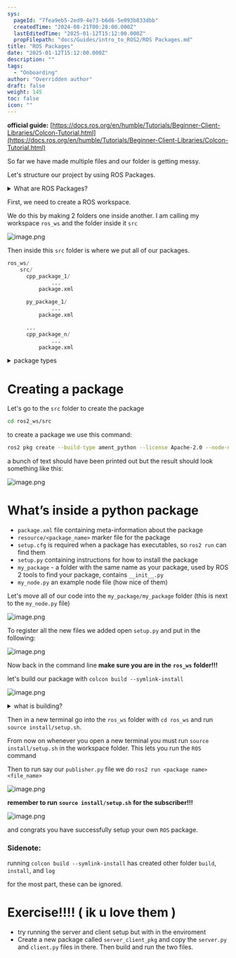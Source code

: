 ```yaml
---
sys:
  pageId: "7fea9eb5-2ed9-4e73-b6d6-5e093b833dbb"
  createdTime: "2024-08-21T00:28:00.000Z"
  lastEditedTime: "2025-01-12T15:12:00.000Z"
  propFilepath: "docs/Guides/intro_to_ROS2/ROS Packages.md"
title: "ROS Packages"
date: "2025-01-12T15:12:00.000Z"
description: ""
tags:
  - "Onboarding"
author: "Overridden author"
draft: false
weight: 145
toc: false
icon: ""
---
```


**official guide:** [https://docs.ros.org/en/humble/Tutorials/Beginner-Client-Libraries/Colcon-Tutorial.html](https://docs.ros.org/en/humble/Tutorials/Beginner-Client-Libraries/Colcon-Tutorial.html)

So far we have made multiple files and our folder is getting messy.

Let's structure our project by using ROS Packages.

<details>

<summary>What are ROS Packages?</summary>

ROS Packages are, as the name implies, packages of code that are highly sharable between ROS developers.

They consist of a folder, `package.xml` file, and source code

```python
      cpp_package_1/
		      ... imagine much code files here ..
          package.xml
```

</details>

First, we need to create a ROS workspace.

We do this by making 2 folders one inside another. I am calling my workspace `ros_ws` and the folder inside it `src`

![image.png](https://prod-files-secure.s3.us-west-2.amazonaws.com/d518164a-d88e-44d1-a4ee-3adb3bd8bce0/70706947-fd18-4537-a67b-e12946812d31/image.png?X-Amz-Algorithm=AWS4-HMAC-SHA256&X-Amz-Content-Sha256=UNSIGNED-PAYLOAD&X-Amz-Credential=ASIAZI2LB466VZO3HVAI%2F20250407%2Fus-west-2%2Fs3%2Faws4_request&X-Amz-Date=20250407T121521Z&X-Amz-Expires=3600&X-Amz-Security-Token=IQoJb3JpZ2luX2VjEOT%2F%2F%2F%2F%2F%2F%2F%2F%2F%2FwEaCXVzLXdlc3QtMiJHMEUCIQCcOoBLeSf3gNpUKeKHuGLo7RNJbZv%2FO%2BGmDOQ55d43NwIgBau1%2B4zWzWPUwzojBMoQPfpevH%2BA2q19hBlHIZ8ZQDYq%2FwMIXRAAGgw2Mzc0MjMxODM4MDUiDHH7n9oJ7RY%2BmxEVCyrcA2sXhUtnZLvK9dvRpbraUFZhsHI5oMJZ0qvgV5XP%2FjkOj7e5A%2FcGo9T6jHwFtOs2abQp0OaleyKyb1sJffM8RESwpJwS96up2jnVTq%2BcDWTbysY6Q%2BXXwWQVjAQ0qYxwfruBB2WgOjg%2BpxY6oqLH7bVdehM68tlOsmhBL6K0uy5qhpM54YiwtPSl3pQriOsgzEeKhKZuquVF5ysoSNS1jvZiQD5TskdNBgKts7oA7ZmloGHc4x7Kn43tDTXoZWJFqV8WYTP9TETViqD45UpuWHNcjyuJBk3XcdINoPjS8btWvNd1aj3ZKrwjDDS7E%2FIrlwbrwWW91%2BlKtgriKGFWMBKK2e4Cw7GUhrCNJJ6Gk82ajQmIcv0sxp%2Fzr9bSNmdCfbdTp5ilGuKI7LcOhyQpMeGehii6SUYcZikGkKsypJ6n%2B%2BKiEArVdZhgePVHU43Sob27tVRPwf7EF%2BxqWQlo0ND6QYtMtu5Y3i8oFj5thBuQOGuJ%2FKnFZVJvtIGe%2Fs10SLSpr%2BDNHxSaIAyImfb50mGWWpZhe0tQroIIisZb1L1IsEztQg3y8JX%2B4TA55Mj8pcD7t251gMg4n4uJurx8g%2BEA5g5IZoyUIwoLZK363N2tKvgr5WikBpn4uho7MIPtzr8GOqUBZMLrywGt4jCxj%2BGXWIad2bIw0BzulzWzv79JxsEBJrZ2%2B%2F5biyLh1ke0J6sm9a4POvy03bY66JZSd5DHSl9IHK3i7vmL6GeGALhbjsIhvaNpGd9zUFyIvOYUWVbPZEjLJ%2B8ChuQDVBjBCyYOoGXQg53QevkzL3g5b7M6vtmZqm5vbV3ys2qiEGjBxqTk5EVnEkwHPRDqVQHkBut0z3DN4cnDRxtG&X-Amz-Signature=3a119fddcc3927df9283708fe5a43aa8cfd83b3b46256a89e2112f0a553e00b5&X-Amz-SignedHeaders=host&x-id=GetObject)

Then inside this `src` folder is where we put all of our packages.

```python
ros_ws/
    src/
      cpp_package_1/
		      ...
          package.xml

      py_package_1/
		      ...
          package.xml

      ...
      cpp_package_n/
		      ...
          package.xml

```

<details>

<summary>package types</summary>

packages can be either `C++` or python.

the intern file structure is different for each but for this guide we will stick to creating python packages

</details>

# Creating a package

Let's go to the `src` folder to create the package

```bash
cd ros2_ws/src
```

to create a package we use this command:

```bash
ros2 pkg create --build-type ament_python --license Apache-2.0 --node-name my_node my_package
```

a bunch of text should have been printed out but the result should look something like this:

![image.png](https://prod-files-secure.s3.us-west-2.amazonaws.com/d518164a-d88e-44d1-a4ee-3adb3bd8bce0/e6cf1e3f-8512-4a3e-b131-079f800bf3e8/image.png?X-Amz-Algorithm=AWS4-HMAC-SHA256&X-Amz-Content-Sha256=UNSIGNED-PAYLOAD&X-Amz-Credential=ASIAZI2LB466VZO3HVAI%2F20250407%2Fus-west-2%2Fs3%2Faws4_request&X-Amz-Date=20250407T121521Z&X-Amz-Expires=3600&X-Amz-Security-Token=IQoJb3JpZ2luX2VjEOT%2F%2F%2F%2F%2F%2F%2F%2F%2F%2FwEaCXVzLXdlc3QtMiJHMEUCIQCcOoBLeSf3gNpUKeKHuGLo7RNJbZv%2FO%2BGmDOQ55d43NwIgBau1%2B4zWzWPUwzojBMoQPfpevH%2BA2q19hBlHIZ8ZQDYq%2FwMIXRAAGgw2Mzc0MjMxODM4MDUiDHH7n9oJ7RY%2BmxEVCyrcA2sXhUtnZLvK9dvRpbraUFZhsHI5oMJZ0qvgV5XP%2FjkOj7e5A%2FcGo9T6jHwFtOs2abQp0OaleyKyb1sJffM8RESwpJwS96up2jnVTq%2BcDWTbysY6Q%2BXXwWQVjAQ0qYxwfruBB2WgOjg%2BpxY6oqLH7bVdehM68tlOsmhBL6K0uy5qhpM54YiwtPSl3pQriOsgzEeKhKZuquVF5ysoSNS1jvZiQD5TskdNBgKts7oA7ZmloGHc4x7Kn43tDTXoZWJFqV8WYTP9TETViqD45UpuWHNcjyuJBk3XcdINoPjS8btWvNd1aj3ZKrwjDDS7E%2FIrlwbrwWW91%2BlKtgriKGFWMBKK2e4Cw7GUhrCNJJ6Gk82ajQmIcv0sxp%2Fzr9bSNmdCfbdTp5ilGuKI7LcOhyQpMeGehii6SUYcZikGkKsypJ6n%2B%2BKiEArVdZhgePVHU43Sob27tVRPwf7EF%2BxqWQlo0ND6QYtMtu5Y3i8oFj5thBuQOGuJ%2FKnFZVJvtIGe%2Fs10SLSpr%2BDNHxSaIAyImfb50mGWWpZhe0tQroIIisZb1L1IsEztQg3y8JX%2B4TA55Mj8pcD7t251gMg4n4uJurx8g%2BEA5g5IZoyUIwoLZK363N2tKvgr5WikBpn4uho7MIPtzr8GOqUBZMLrywGt4jCxj%2BGXWIad2bIw0BzulzWzv79JxsEBJrZ2%2B%2F5biyLh1ke0J6sm9a4POvy03bY66JZSd5DHSl9IHK3i7vmL6GeGALhbjsIhvaNpGd9zUFyIvOYUWVbPZEjLJ%2B8ChuQDVBjBCyYOoGXQg53QevkzL3g5b7M6vtmZqm5vbV3ys2qiEGjBxqTk5EVnEkwHPRDqVQHkBut0z3DN4cnDRxtG&X-Amz-Signature=3b9538c25ead0927dc4d15bf251a949c25ae00613ee11f36d39c18539c6ce58c&X-Amz-SignedHeaders=host&x-id=GetObject)

# What’s inside a python package

- `package.xml` file containing meta-information about the package
- `resource/<package_name>` marker file for the package
- `setup.cfg` is required when a package has executables, so `ros2 run` can find them
- `setup.py` containing instructions for how to install the package
- `my_package` - a folder with the same name as your package, used by ROS 2 tools to find your package, contains `__init__.py`
- `my_node.py` an example node file (how nice of them)

Let's move all of our code into the `my_package/my_package` folder (this is next to the `my_node.py` file)

![image.png](https://prod-files-secure.s3.us-west-2.amazonaws.com/d518164a-d88e-44d1-a4ee-3adb3bd8bce0/9ce58f11-0da9-4d3e-b86d-506a9685d378/image.png?X-Amz-Algorithm=AWS4-HMAC-SHA256&X-Amz-Content-Sha256=UNSIGNED-PAYLOAD&X-Amz-Credential=ASIAZI2LB466VZO3HVAI%2F20250407%2Fus-west-2%2Fs3%2Faws4_request&X-Amz-Date=20250407T121521Z&X-Amz-Expires=3600&X-Amz-Security-Token=IQoJb3JpZ2luX2VjEOT%2F%2F%2F%2F%2F%2F%2F%2F%2F%2FwEaCXVzLXdlc3QtMiJHMEUCIQCcOoBLeSf3gNpUKeKHuGLo7RNJbZv%2FO%2BGmDOQ55d43NwIgBau1%2B4zWzWPUwzojBMoQPfpevH%2BA2q19hBlHIZ8ZQDYq%2FwMIXRAAGgw2Mzc0MjMxODM4MDUiDHH7n9oJ7RY%2BmxEVCyrcA2sXhUtnZLvK9dvRpbraUFZhsHI5oMJZ0qvgV5XP%2FjkOj7e5A%2FcGo9T6jHwFtOs2abQp0OaleyKyb1sJffM8RESwpJwS96up2jnVTq%2BcDWTbysY6Q%2BXXwWQVjAQ0qYxwfruBB2WgOjg%2BpxY6oqLH7bVdehM68tlOsmhBL6K0uy5qhpM54YiwtPSl3pQriOsgzEeKhKZuquVF5ysoSNS1jvZiQD5TskdNBgKts7oA7ZmloGHc4x7Kn43tDTXoZWJFqV8WYTP9TETViqD45UpuWHNcjyuJBk3XcdINoPjS8btWvNd1aj3ZKrwjDDS7E%2FIrlwbrwWW91%2BlKtgriKGFWMBKK2e4Cw7GUhrCNJJ6Gk82ajQmIcv0sxp%2Fzr9bSNmdCfbdTp5ilGuKI7LcOhyQpMeGehii6SUYcZikGkKsypJ6n%2B%2BKiEArVdZhgePVHU43Sob27tVRPwf7EF%2BxqWQlo0ND6QYtMtu5Y3i8oFj5thBuQOGuJ%2FKnFZVJvtIGe%2Fs10SLSpr%2BDNHxSaIAyImfb50mGWWpZhe0tQroIIisZb1L1IsEztQg3y8JX%2B4TA55Mj8pcD7t251gMg4n4uJurx8g%2BEA5g5IZoyUIwoLZK363N2tKvgr5WikBpn4uho7MIPtzr8GOqUBZMLrywGt4jCxj%2BGXWIad2bIw0BzulzWzv79JxsEBJrZ2%2B%2F5biyLh1ke0J6sm9a4POvy03bY66JZSd5DHSl9IHK3i7vmL6GeGALhbjsIhvaNpGd9zUFyIvOYUWVbPZEjLJ%2B8ChuQDVBjBCyYOoGXQg53QevkzL3g5b7M6vtmZqm5vbV3ys2qiEGjBxqTk5EVnEkwHPRDqVQHkBut0z3DN4cnDRxtG&X-Amz-Signature=674903946ff8cbe1d71aac092c321d27732bc8fd72a67bf3162c45bdaa21b01f&X-Amz-SignedHeaders=host&x-id=GetObject)

To register all the new files we added open `setup.py` and put in the following:

![image.png](https://prod-files-secure.s3.us-west-2.amazonaws.com/d518164a-d88e-44d1-a4ee-3adb3bd8bce0/1cd7c262-4cae-4496-9d75-c178537d24a2/image.png?X-Amz-Algorithm=AWS4-HMAC-SHA256&X-Amz-Content-Sha256=UNSIGNED-PAYLOAD&X-Amz-Credential=ASIAZI2LB466VZO3HVAI%2F20250407%2Fus-west-2%2Fs3%2Faws4_request&X-Amz-Date=20250407T121521Z&X-Amz-Expires=3600&X-Amz-Security-Token=IQoJb3JpZ2luX2VjEOT%2F%2F%2F%2F%2F%2F%2F%2F%2F%2FwEaCXVzLXdlc3QtMiJHMEUCIQCcOoBLeSf3gNpUKeKHuGLo7RNJbZv%2FO%2BGmDOQ55d43NwIgBau1%2B4zWzWPUwzojBMoQPfpevH%2BA2q19hBlHIZ8ZQDYq%2FwMIXRAAGgw2Mzc0MjMxODM4MDUiDHH7n9oJ7RY%2BmxEVCyrcA2sXhUtnZLvK9dvRpbraUFZhsHI5oMJZ0qvgV5XP%2FjkOj7e5A%2FcGo9T6jHwFtOs2abQp0OaleyKyb1sJffM8RESwpJwS96up2jnVTq%2BcDWTbysY6Q%2BXXwWQVjAQ0qYxwfruBB2WgOjg%2BpxY6oqLH7bVdehM68tlOsmhBL6K0uy5qhpM54YiwtPSl3pQriOsgzEeKhKZuquVF5ysoSNS1jvZiQD5TskdNBgKts7oA7ZmloGHc4x7Kn43tDTXoZWJFqV8WYTP9TETViqD45UpuWHNcjyuJBk3XcdINoPjS8btWvNd1aj3ZKrwjDDS7E%2FIrlwbrwWW91%2BlKtgriKGFWMBKK2e4Cw7GUhrCNJJ6Gk82ajQmIcv0sxp%2Fzr9bSNmdCfbdTp5ilGuKI7LcOhyQpMeGehii6SUYcZikGkKsypJ6n%2B%2BKiEArVdZhgePVHU43Sob27tVRPwf7EF%2BxqWQlo0ND6QYtMtu5Y3i8oFj5thBuQOGuJ%2FKnFZVJvtIGe%2Fs10SLSpr%2BDNHxSaIAyImfb50mGWWpZhe0tQroIIisZb1L1IsEztQg3y8JX%2B4TA55Mj8pcD7t251gMg4n4uJurx8g%2BEA5g5IZoyUIwoLZK363N2tKvgr5WikBpn4uho7MIPtzr8GOqUBZMLrywGt4jCxj%2BGXWIad2bIw0BzulzWzv79JxsEBJrZ2%2B%2F5biyLh1ke0J6sm9a4POvy03bY66JZSd5DHSl9IHK3i7vmL6GeGALhbjsIhvaNpGd9zUFyIvOYUWVbPZEjLJ%2B8ChuQDVBjBCyYOoGXQg53QevkzL3g5b7M6vtmZqm5vbV3ys2qiEGjBxqTk5EVnEkwHPRDqVQHkBut0z3DN4cnDRxtG&X-Amz-Signature=91cc29901137c80d0781ab841a86ad9810dd31ffaf3ed5babe935c2c1214db95&X-Amz-SignedHeaders=host&x-id=GetObject)

Now back in the command line **make sure you are in the** **`ros_ws`** **folder!!!**

let's build our package with `colcon build --symlink-install`

![image.png](https://prod-files-secure.s3.us-west-2.amazonaws.com/d518164a-d88e-44d1-a4ee-3adb3bd8bce0/2f2a0d27-b173-48fd-b189-5f5c0ce65619/image.png?X-Amz-Algorithm=AWS4-HMAC-SHA256&X-Amz-Content-Sha256=UNSIGNED-PAYLOAD&X-Amz-Credential=ASIAZI2LB466VZO3HVAI%2F20250407%2Fus-west-2%2Fs3%2Faws4_request&X-Amz-Date=20250407T121521Z&X-Amz-Expires=3600&X-Amz-Security-Token=IQoJb3JpZ2luX2VjEOT%2F%2F%2F%2F%2F%2F%2F%2F%2F%2FwEaCXVzLXdlc3QtMiJHMEUCIQCcOoBLeSf3gNpUKeKHuGLo7RNJbZv%2FO%2BGmDOQ55d43NwIgBau1%2B4zWzWPUwzojBMoQPfpevH%2BA2q19hBlHIZ8ZQDYq%2FwMIXRAAGgw2Mzc0MjMxODM4MDUiDHH7n9oJ7RY%2BmxEVCyrcA2sXhUtnZLvK9dvRpbraUFZhsHI5oMJZ0qvgV5XP%2FjkOj7e5A%2FcGo9T6jHwFtOs2abQp0OaleyKyb1sJffM8RESwpJwS96up2jnVTq%2BcDWTbysY6Q%2BXXwWQVjAQ0qYxwfruBB2WgOjg%2BpxY6oqLH7bVdehM68tlOsmhBL6K0uy5qhpM54YiwtPSl3pQriOsgzEeKhKZuquVF5ysoSNS1jvZiQD5TskdNBgKts7oA7ZmloGHc4x7Kn43tDTXoZWJFqV8WYTP9TETViqD45UpuWHNcjyuJBk3XcdINoPjS8btWvNd1aj3ZKrwjDDS7E%2FIrlwbrwWW91%2BlKtgriKGFWMBKK2e4Cw7GUhrCNJJ6Gk82ajQmIcv0sxp%2Fzr9bSNmdCfbdTp5ilGuKI7LcOhyQpMeGehii6SUYcZikGkKsypJ6n%2B%2BKiEArVdZhgePVHU43Sob27tVRPwf7EF%2BxqWQlo0ND6QYtMtu5Y3i8oFj5thBuQOGuJ%2FKnFZVJvtIGe%2Fs10SLSpr%2BDNHxSaIAyImfb50mGWWpZhe0tQroIIisZb1L1IsEztQg3y8JX%2B4TA55Mj8pcD7t251gMg4n4uJurx8g%2BEA5g5IZoyUIwoLZK363N2tKvgr5WikBpn4uho7MIPtzr8GOqUBZMLrywGt4jCxj%2BGXWIad2bIw0BzulzWzv79JxsEBJrZ2%2B%2F5biyLh1ke0J6sm9a4POvy03bY66JZSd5DHSl9IHK3i7vmL6GeGALhbjsIhvaNpGd9zUFyIvOYUWVbPZEjLJ%2B8ChuQDVBjBCyYOoGXQg53QevkzL3g5b7M6vtmZqm5vbV3ys2qiEGjBxqTk5EVnEkwHPRDqVQHkBut0z3DN4cnDRxtG&X-Amz-Signature=4f131f1fe8f585a73e00114320c8ee56d2549ff0998c3252e2317d793710722d&X-Amz-SignedHeaders=host&x-id=GetObject)

<details>

<summary>what is building?</summary>

if you are a CS major at Rose-Hulman you will learn the answer to this in CSSE132

but TLDR; is it combines all the code files into one program that can be run easily 

</details>

Then in a new terminal go into the `ros_ws` folder with `cd ros_ws` and run `source install/setup.sh`. 

From now on whenever you open a new terminal you must run `source install/setup.sh` in the workspace folder. This lets you run the `ROS` command

Then to run say our `publisher.py` file we do `ros2 run <package name> <file_name>`

![image.png](https://prod-files-secure.s3.us-west-2.amazonaws.com/d518164a-d88e-44d1-a4ee-3adb3bd8bce0/4f4b1219-3a44-4632-aa0a-ce3471699f59/image.png?X-Amz-Algorithm=AWS4-HMAC-SHA256&X-Amz-Content-Sha256=UNSIGNED-PAYLOAD&X-Amz-Credential=ASIAZI2LB466VZO3HVAI%2F20250407%2Fus-west-2%2Fs3%2Faws4_request&X-Amz-Date=20250407T121522Z&X-Amz-Expires=3600&X-Amz-Security-Token=IQoJb3JpZ2luX2VjEOT%2F%2F%2F%2F%2F%2F%2F%2F%2F%2FwEaCXVzLXdlc3QtMiJHMEUCIQCcOoBLeSf3gNpUKeKHuGLo7RNJbZv%2FO%2BGmDOQ55d43NwIgBau1%2B4zWzWPUwzojBMoQPfpevH%2BA2q19hBlHIZ8ZQDYq%2FwMIXRAAGgw2Mzc0MjMxODM4MDUiDHH7n9oJ7RY%2BmxEVCyrcA2sXhUtnZLvK9dvRpbraUFZhsHI5oMJZ0qvgV5XP%2FjkOj7e5A%2FcGo9T6jHwFtOs2abQp0OaleyKyb1sJffM8RESwpJwS96up2jnVTq%2BcDWTbysY6Q%2BXXwWQVjAQ0qYxwfruBB2WgOjg%2BpxY6oqLH7bVdehM68tlOsmhBL6K0uy5qhpM54YiwtPSl3pQriOsgzEeKhKZuquVF5ysoSNS1jvZiQD5TskdNBgKts7oA7ZmloGHc4x7Kn43tDTXoZWJFqV8WYTP9TETViqD45UpuWHNcjyuJBk3XcdINoPjS8btWvNd1aj3ZKrwjDDS7E%2FIrlwbrwWW91%2BlKtgriKGFWMBKK2e4Cw7GUhrCNJJ6Gk82ajQmIcv0sxp%2Fzr9bSNmdCfbdTp5ilGuKI7LcOhyQpMeGehii6SUYcZikGkKsypJ6n%2B%2BKiEArVdZhgePVHU43Sob27tVRPwf7EF%2BxqWQlo0ND6QYtMtu5Y3i8oFj5thBuQOGuJ%2FKnFZVJvtIGe%2Fs10SLSpr%2BDNHxSaIAyImfb50mGWWpZhe0tQroIIisZb1L1IsEztQg3y8JX%2B4TA55Mj8pcD7t251gMg4n4uJurx8g%2BEA5g5IZoyUIwoLZK363N2tKvgr5WikBpn4uho7MIPtzr8GOqUBZMLrywGt4jCxj%2BGXWIad2bIw0BzulzWzv79JxsEBJrZ2%2B%2F5biyLh1ke0J6sm9a4POvy03bY66JZSd5DHSl9IHK3i7vmL6GeGALhbjsIhvaNpGd9zUFyIvOYUWVbPZEjLJ%2B8ChuQDVBjBCyYOoGXQg53QevkzL3g5b7M6vtmZqm5vbV3ys2qiEGjBxqTk5EVnEkwHPRDqVQHkBut0z3DN4cnDRxtG&X-Amz-Signature=b8b440c30e03d0b29934194390151da6d1f92722b2be87ce5f4f0968bcb19868&X-Amz-SignedHeaders=host&x-id=GetObject)

**remember to run** **`source install/setup.sh`** **for the subscriber!!!**

![image.png](https://prod-files-secure.s3.us-west-2.amazonaws.com/d518164a-d88e-44d1-a4ee-3adb3bd8bce0/02121119-dad4-49ec-8356-c956108b4243/image.png?X-Amz-Algorithm=AWS4-HMAC-SHA256&X-Amz-Content-Sha256=UNSIGNED-PAYLOAD&X-Amz-Credential=ASIAZI2LB466VZO3HVAI%2F20250407%2Fus-west-2%2Fs3%2Faws4_request&X-Amz-Date=20250407T121522Z&X-Amz-Expires=3600&X-Amz-Security-Token=IQoJb3JpZ2luX2VjEOT%2F%2F%2F%2F%2F%2F%2F%2F%2F%2FwEaCXVzLXdlc3QtMiJHMEUCIQCcOoBLeSf3gNpUKeKHuGLo7RNJbZv%2FO%2BGmDOQ55d43NwIgBau1%2B4zWzWPUwzojBMoQPfpevH%2BA2q19hBlHIZ8ZQDYq%2FwMIXRAAGgw2Mzc0MjMxODM4MDUiDHH7n9oJ7RY%2BmxEVCyrcA2sXhUtnZLvK9dvRpbraUFZhsHI5oMJZ0qvgV5XP%2FjkOj7e5A%2FcGo9T6jHwFtOs2abQp0OaleyKyb1sJffM8RESwpJwS96up2jnVTq%2BcDWTbysY6Q%2BXXwWQVjAQ0qYxwfruBB2WgOjg%2BpxY6oqLH7bVdehM68tlOsmhBL6K0uy5qhpM54YiwtPSl3pQriOsgzEeKhKZuquVF5ysoSNS1jvZiQD5TskdNBgKts7oA7ZmloGHc4x7Kn43tDTXoZWJFqV8WYTP9TETViqD45UpuWHNcjyuJBk3XcdINoPjS8btWvNd1aj3ZKrwjDDS7E%2FIrlwbrwWW91%2BlKtgriKGFWMBKK2e4Cw7GUhrCNJJ6Gk82ajQmIcv0sxp%2Fzr9bSNmdCfbdTp5ilGuKI7LcOhyQpMeGehii6SUYcZikGkKsypJ6n%2B%2BKiEArVdZhgePVHU43Sob27tVRPwf7EF%2BxqWQlo0ND6QYtMtu5Y3i8oFj5thBuQOGuJ%2FKnFZVJvtIGe%2Fs10SLSpr%2BDNHxSaIAyImfb50mGWWpZhe0tQroIIisZb1L1IsEztQg3y8JX%2B4TA55Mj8pcD7t251gMg4n4uJurx8g%2BEA5g5IZoyUIwoLZK363N2tKvgr5WikBpn4uho7MIPtzr8GOqUBZMLrywGt4jCxj%2BGXWIad2bIw0BzulzWzv79JxsEBJrZ2%2B%2F5biyLh1ke0J6sm9a4POvy03bY66JZSd5DHSl9IHK3i7vmL6GeGALhbjsIhvaNpGd9zUFyIvOYUWVbPZEjLJ%2B8ChuQDVBjBCyYOoGXQg53QevkzL3g5b7M6vtmZqm5vbV3ys2qiEGjBxqTk5EVnEkwHPRDqVQHkBut0z3DN4cnDRxtG&X-Amz-Signature=03069d0e9f9c668fd88964f32851a258cec76c0a800bb22578d28be8f51b3ba1&X-Amz-SignedHeaders=host&x-id=GetObject)

and congrats you have successfully setup your own `ROS` package.

### Sidenote:

running `colcon build --symlink-install` has created other folder `build`, `install`, and `log`

for the most part, these can be ignored.

# Exercise!!!! ( ik u love them )

- try running the server and client setup but with in the enviroment
- Create a new package called `server_client_pkg` and copy the `server.py` and `client.py` files in there. Then build and run the two files.
